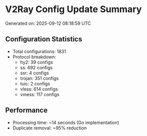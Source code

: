 # V2Ray Config Update Summary
Generated on: 2025-09-12 08:18:59 UTC

## Configuration Statistics
- Total configurations: 1831
- Protocol breakdown:
  - hy2: 39 configs
  - ss: 692 configs
  - ssr: 4 configs
  - trojan: 351 configs
  - tuic: 2 configs
  - vless: 614 configs
  - vmess: 117 configs

## Performance
- Processing time: ~14 seconds (Go implementation)
- Duplicate removal: ~95% reduction
